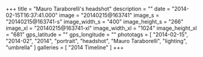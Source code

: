 +++
title = "Mauro Taraborelli's headshot"
description = ""
date = "2014-02-15T16:37:41.000"
image = "20140215@163741"
image_s = "20140215@163741-s"
image_width_s = "400"
image_height_s = "266"
image_xl = "20140215@163741-xl"
image_width_xl = "1024"
image_height_xl = "681"
gps_latitude = ""
gps_longitude = ""
phototags = [ "2014-02-15", "2014-02", "2014", "portrait", "headshot", "Mauro Taraborelli", "lighting", "umbrella" ]
galleries = [ "2014 Timeline" ]
+++
